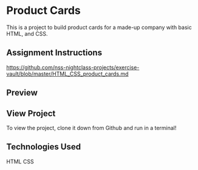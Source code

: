# Product Cards
This is a project to build product cards for a made-up company with basic HTML, and CSS.

## Assignment Instructions
https://github.com/nss-nightclass-projects/exercise-vault/blob/master/HTML_CSS_product_cards.md

## Preview

## View Project
To view the project, clone it down from Github and run in a terminal!

## Technologies Used
HTML
CSS

